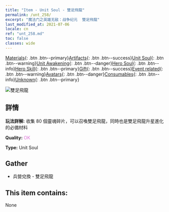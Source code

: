 ```yaml
---
title: "Item - Unit Soul - 雙足飛龍"
permalink: /unt_258/
excerpt: "魔法门之英雄无敌：战争纪元  雙足飛龍"
last_modified_at: 2021-07-06
locale: cn
ref: "unt_258.md"
toc: false
classes: wide
---
```

 [Materials](/ItemsCN/){: .btn .btn--primary}[Artifacts](/ItemsCN/Artifacts/){: .btn .btn--success}[Unit Soul](/ItemsCN/UnitSoul/){: .btn .btn--warning}[Unit Awakening](/ItemsCN/UnitAwakening/){: .btn .btn--danger}[Hero Soul](/ItemsCN/HeroSoul/){: .btn .btn--info}[Hero Skill](/ItemsCN/HeroSkill/){: .btn .btn--primary}[Gift](/ItemsCN/Gift/){: .btn .btn--success}[Event related](/ItemsCN/Events/){: .btn .btn--warning}[Avatars](/ItemsCN/Avatars/){: .btn .btn--danger}[Consumables](/ItemsCN/Consumables/){: .btn .btn--info}[Unknown](/ItemsCN/Unknown/){: .btn .btn--primary}

 ![雙足飛龍](/images/u/ti_feilong.jpg)

## 詳情
 **玩法詳解:** 收集 80 個靈魂碎片，可以召喚雙足飛龍，同時也是雙足飛龍升星進化的必備材料

 **Quality:** <span style="color: #DA70D6">OK</span>

 **Type:** Unit Soul

## Gather

*    兵營兌換 - 雙足飛龍 

## This item contains:

  None

